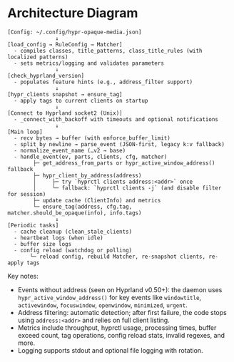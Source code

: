 # Architecture Diagram

```text
[Config: ~/.config/hypr-opaque-media.json]
               ↓
[load_config → RuleConfig → Matcher]
  - compiles classes, title_patterns, class_title_rules (with localized patterns)
  - sets metrics/logging and validates parameters
               ↓
[check_hyprland_version]
  - populates feature hints (e.g., address_filter support)
               ↓
[hypr_clients snapshot → ensure_tag]
  - apply tags to current clients on startup
               ↓
[Connect to Hyprland socket2 (Unix)]
  - _connect_with_backoff with timeouts and optional notifications
               ↓
[Main loop]
  - recv bytes → buffer (with enforce_buffer_limit)
  - split by newline → parse_event (JSON-first, legacy k:v fallback)
  - normalize_event_name (…v2 → base)
  - handle_event(ev, parts, clients, cfg, matcher)
        ├─ get_address_from_parts or hypr_active_window_address() fallback
        ├─ hypr_client_by_address(address)
        │     ├─ try `hyprctl clients address:<addr>` once
        │     └─ fallback: `hyprctl clients -j` (and disable filter for session)
        ├─ update cache (ClientInfo) and metrics
        └─ ensure_tag(address, cfg.tag, matcher.should_be_opaque(info), info.tags)
               ↓
[Periodic tasks]
  - cache cleanup (clean_stale_clients)
  - heartbeat logs (when idle)
  - buffer size logs
  - config reload (watchdog or polling)
       └─ reload config, rebuild Matcher, re-snapshot clients, re-apply tags
```

Key notes:
- Events without address (seen on Hyprland v0.50+): the daemon uses `hypr_active_window_address()` for key events like `windowtitle`, `activewindow`, `focuswindow`, `openwindow`, `minimized`, `urgent`.
- Address filtering: automatic detection; after first failure, the code stops using `address:<addr>` and relies on full client listing.
- Metrics include throughput, hyprctl usage, processing times, buffer exceed count, tag operations, config reload stats, invalid regexes, and more.
- Logging supports stdout and optional file logging with rotation.